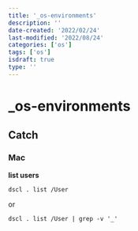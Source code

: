 ```yaml
---
title: '_os-environments'
description: ''
date-created: '2022/02/24'
last-modified: '2022/08/24'
categories: ['os']
tags: ['os']
isdraft: true
type: ''
---
```


# \_os-environments

## Catch

### Mac

**list users**

```shell
dscl . list /User
```

or

```shell
dscl . list /User | grep -v '_'
```
